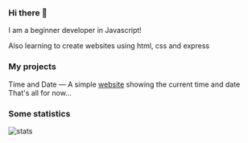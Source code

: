 ### Hi there 👋

I am a beginner developer in Javascript!

Also learning to create websites using html, css and express

### My projects

Time and Date — A simple [website](https://github.com/nelifs/time-date) showing the current time and date
That's all for now...

### Some statistics


![stats](https://github-readme-stats.vercel.app/api?username=nelifs&show_icons=true&theme=dark)
<!-- <br />
<a href="https://wakatime.com/@nelifs">
  <img src="https://github-readme-stats.vercel.app/api/wakatime?username=nelifs&show_icons=true&hide_border=false&theme=dark&layout=compact">
</a> -->

<!--
**nelifs/nelifs** is a ✨ _special_ ✨ repository because its `README.md` (this file) appears on your GitHub profile.

Here are some ideas to get you started:

- 🔭 I’m currently working on ...
- 🌱 I’m currently learning ...
- 👯 I’m looking to collaborate on ...
- 🤔 I’m looking for help with ...
- 💬 Ask me about ...
- 📫 How to reach me: ...
- 😄 Pronouns: ...
- ⚡ Fun fact: ...
-->
